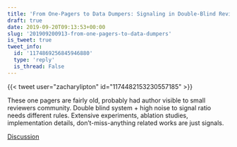 ```yaml
---
title: 'From One-Pagers to Data Dumpers: Signaling in Double-Blind Reviews'
draft: true
date: 2019-09-20T09:13:53+00:00
slug: '201909200913-from-one-pagers-to-data-dumpers'
is_tweet: true
tweet_info:
  id: '1174869256845946880'
  type: 'reply'
  is_thread: False
---
```




{{< tweet user="zacharylipton" id="1174482153230557185" >}}

These one pagers are fairly old, probably had author visible to small reviewers community. Double blind system + high noise to signal ratio needs different rules. Extensive experiments, ablation studies, implementation details, don’t-miss-anything related works are just signals.

[Discussion](https://x.com/sytelus/status/1174869256845946880)
